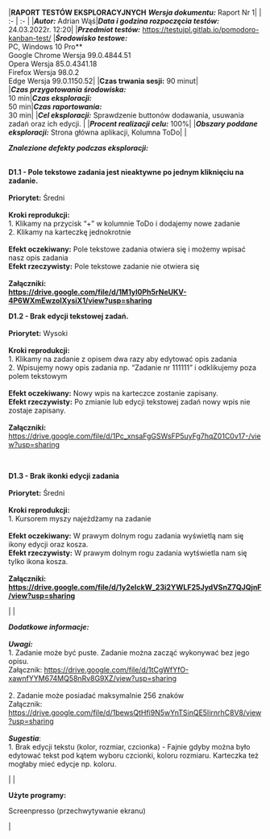 

|**RAPORT TESTÓW EKSPLORACYJNYCH**                                                                                                ***Wersja dokumentu:*** Raport Nr 1|
| :- | :- |
|***Autor:*** Adrian Wąś|***Data i godzina rozpoczęcia testów:***<br>24.03.2022r. 12:20|
|***Przedmiot testów:*** https://testujpl.gitlab.io/pomodoro-kanban-test/
|***Środowisko testowe:*** <br>PC, Windows 10 Pro**<br>Google Chrome     Wersja 99.0.4844.51<br>Opera                    Wersja 85.0.4341.18<br>Firefox                   Wersja 98.0.2<br>Edge                     Wersja 99.0.1150.52|
|**Czas trwania sesji:** 90 minut| <br>
|***Czas przygotowania środowiska:*** <br>10 min|***Czas eksploracji:***<br>50 min|***Czas raportowania:***<br>30 min|
|***Cel eksploracji:*** Sprawdzenie buttonów dodawania, usuwania zadań oraz ich edycji. |
|***Procent realizacji celu:*** 100%|
|***Obszary poddane eksploracji:*** Strona główna aplikacji, Kolumna ToDo|
|<p>***Znalezione defekty podczas eksploracji:***</p><p><br>**D1.1 - Pole tekstowe zadania jest nieaktywne po jednym kliknięciu na zadanie.<br><br>Priorytet:** Średni<br><br>**Kroki reprodukcji:**<br>1. Klikamy na przycisk “+” w kolumnie ToDo i dodajemy nowe zadanie<br>2. Klikamy na karteczkę jednokrotnie<br><br>**Efekt oczekiwany:** Pole tekstowe zadania otwiera się i możemy wpisać nasz opis zadania<br>**Efekt rzeczywisty:** Pole tekstowe zadanie nie otwiera się <br><br>**Załączniki:<br><https://drive.google.com/file/d/1M1yl0Ph5rNeUKV-4P6WXmEwzoIXysiX1/view?usp=sharing>**</p><p></p><p></p><p></p><p>**D1.2 - Brak edycji tekstowej zadań.<br><br>Priorytet:** Wysoki<br><br>**Kroki reprodukcji:**<br>1. Klikamy na zadanie z opisem dwa razy aby edytować opis zadania<br>2. Wpisujemy nowy opis zadania np. “Zadanie nr 111111” i odklikujemy poza polem tekstowym<br><br>**Efekt oczekiwany:** Nowy wpis na karteczce zostanie zapisany. <br>**Efekt rzeczywisty:** Po zmianie lub edycji tekstowej zadań nowy wpis nie zostaje zapisany.<br><br>**Załączniki:**<br><https://drive.google.com/file/d/1Pc_xnsaFgGSWsFP5uyFg7hqZ01C0v17-/view?usp=sharing></p><p></p><p><br></p><p>**D1.3 - Brak ikonki edycji zadania<br><br>Priorytet:** Średni<br><br>**Kroki reprodukcji:**<br>1. Kursorem myszy najeżdżamy na zadanie<br><br>**Efekt oczekiwany:** W prawym dolnym rogu zadania wyświetlą nam się ikony edycji oraz kosza.<br>**Efekt rzeczywisty:** W prawym dolnym rogu zadania wytświetla nam się tylko ikona kosza.<br><br>**Załączniki: <br><https://drive.google.com/file/d/1y2eIckW_23i2YWLF25JydVSnZ7QJQjnF/view?usp=sharing>**</p>|
|<p>***Dodatkowe informacje:<br><br>Uwagi:***<br>1. Zadanie może być puste. Zadanie można zacząć wykonywać bez jego opisu.<br>Załącznik: <https://drive.google.com/file/d/1tCgWfYfO-xawnfYYM674MQ58nRv8G9XZ/view?usp=sharing><br><br>2. Zadanie może posiadać maksymalnie 256 znaków<br>Załącznik: <https://drive.google.com/file/d/1bewsQtHfi9N5wYnTSinQE5IirnrhC8V8/view?usp=sharing><br><br>***Sugestia***:<br>1. Brak edycji tekstu (kolor, rozmiar, czcionka) - Fajnie gdyby można było edytować tekst pod kątem wyboru czcionki, koloru rozmiaru. Karteczka też mogłaby mieć edycje np. koloru.</p><p></p>|
|<p>**Użyte programy:** </p><p>Screenpresso (przechwytywanie ekranu)</p>|
